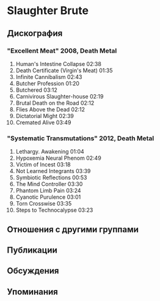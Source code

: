 # Slaughter Brute



## Дискография

### "Excellent Meat" 2008, Death Metal

1.	 Human's Intestine Collapse	02:38	 
2.	 Death Certificate (Virgin's Meat)	01:35	 
3.	 Infinite Cannibalism	02:43	 
4.	 Butcher Profession	01:20	 
5.	 Butchered	03:12	 
6.	 Carnivirous Slaughter-house	02:19	 
7.	 Brutal Death on the Road	02:12	 
8.	 Flies Above the Dead	02:12	 
9.	 Dictatorial Might	02:39	 
10.	 Cremated Alive	03:49

### "Systematic Transmutations" 2012, Death Metal

1.	 Lethargy. Awakening	01:04	 
2.	 Hypoxemia Neural Phenom	02:49	 
3.	 Victim of Incest	03:18	 
4.	 Not Learned Integrants	03:39	 
5.	 Symbiotic Reflections	00:53	 
6.	 The Mind Controller	03:30	 
7.	 Phantom Limb Pain	03:24	 
8.	 Cyanotic Purulence	03:01	 
9.	 Torn Crosswise	03:35	 
10.	 Steps to Technocalypse	03:23


## Отношения с другими группами


## Публикации


## Обсуждения


## Упоминания

